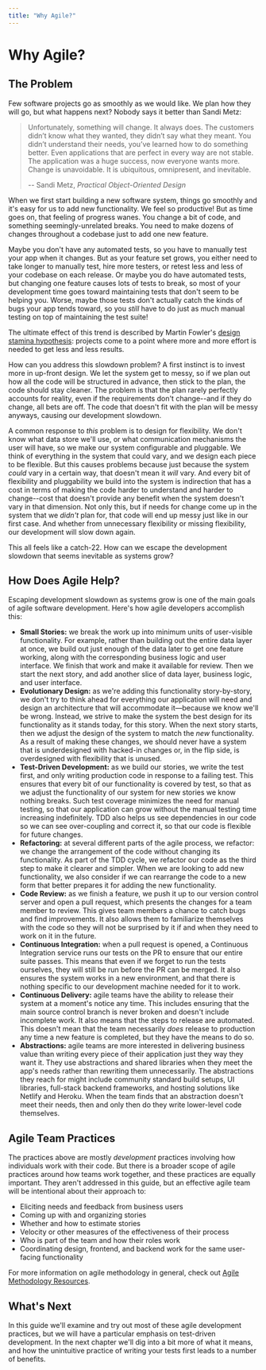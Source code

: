 ```yaml
---
title: "Why Agile?"
---
```


# Why Agile?

## The Problem

Few software projects go as smoothly as we would like. We plan how they will go, but what happens next? Nobody says it better than Sandi Metz:

> Unfortunately, something will change. It always does. The customers didn’t know what they wanted, they didn’t say what they meant. You didn’t understand their needs, you’ve learned how to do something better. Even applications that are perfect in every way are not stable. The application was a huge success, now everyone wants more. Change is unavoidable. It is ubiquitous, omnipresent, and inevitable.
>
> -- Sandi Metz, *Practical Object-Oriented Design*

When we first start building a new software system, things go smoothly and it's easy for us to add new functionality. We feel so productive! But as time goes on, that feeling of progress wanes. You change a bit of code, and something seemingly-unrelated breaks. You need to make dozens of changes throughout a codebase just to add one new feature.

Maybe you don't have any automated tests, so you have to manually test your app when it changes. But as your feature set grows, you either need to take longer to manually test, hire more testers, or retest less and less of your codebase on each release. Or maybe you do have automated tests, but changing one feature causes lots of tests to break, so most of your development time goes toward maintaining tests that don't seem to be helping you. Worse, maybe those tests don't actually catch the kinds of bugs your app tends toward, so you *still* have to do just as much manual testing on top of maintaining the test suite!

The ultimate effect of this trend is described by Martin Fowler's [design stamina hypothesis](https://www.martinfowler.com/bliki/DesignStaminaHypothesis.html): projects come to a point where more and more effort is needed to get less and less results.

How can you address this slowdown problem? A first instinct is to invest more in up-front design. We let the system get to messy, so if we plan out how all the code will be structured in advance, then stick to the plan, the code should stay cleaner. The problem is that the plan rarely perfectly accounts for reality, even if the requirements don't change--and if they do change, all bets are off. The code that doesn't fit with the plan will be messy anyways, causing our development slowdown.

A common response to *this* problem is to design for flexibility. We don't know what data store we'll use, or what communication mechanisms the user will have, so we make our system configurable and pluggable. We think of everything in the system that could vary, and we design each piece to be flexible. But this causes problems because just because the system *could* vary in a certain way, that doesn't mean it *will* vary. And every bit of flexibility and pluggability we build into the system is indirection that has a cost in terms of making the code harder to understand and harder to change--cost that doesn't provide any benefit when the system doesn't vary in that dimension. Not only this, but if needs for change come up in the system that we *didn't* plan for, that code will end up messy just like in our first case. And whether from unnecessary flexibility or missing flexibility, our development will slow down again.

This all feels like a catch-22. How can we escape the development slowdown that seems inevitable as systems grow?

## How Does Agile Help?

Escaping development slowdown as systems grow is one of the main goals of agile software development. Here's how agile developers accomplish this:

- **Small Stories:** we break the work up into minimum units of user-visible functionality. For example, rather than building out the entire data layer at once, we build out just enough of the data later to get one feature working, along with the corresponding business logic and user interface. We finish that work and make it available for review. Then we start the next story, and add another slice of data layer, business logic, and user interface.
- **Evolutionary Design:** as we're adding this functionality story-by-story, we don't try to think ahead for everything our application will need and design an architecture that will accommodate it—because we know we'll be wrong. Instead, we strive to make the system the best design for its functionality as it stands today, for this story. When the next story starts, then we adjust the design of the system to match the *new* functionality. As a result of making these changes, we should never have a system that is underdesigned with hacked-in changes or, in the flip side, is overdesigned with flexibility that is unused.
- **Test-Driven Development:** as we build our stories, we write the test first, and only writing production code in response to a failing test. This ensures that every bit of our functionality is covered by test, so that as we adjust the functionality of our system for new stories we know nothing breaks. Such test coverage minimizes the need for manual testing, so that our application can grow without the manual testing time increasing indefinitely. TDD also helps us see dependencies in our code so we can see over-coupling and correct it, so that our code is flexible for future changes.
- **Refactoring:** at several different parts of the agile process, we refactor: we change the arrangement of the code without changing its functionality. As part of the TDD cycle, we refactor our code as the third step to make it clearer and simpler. When we are looking to add new functionality, we also consider if we can rearrange the code to a new form that better prepares it for adding the new functionality.
- **Code Review:** as we finish a feature, we push it up to our version control server and open a pull request, which presents the changes for a team member to review. This gives team members a chance to catch bugs and find improvements. It also allows them to familiarize themselves with the code so they will not be surprised by it if and when they need to work on it in the future.
- **Continuous Integration:** when a pull request is opened, a Continuous Integration service runs our tests on the PR to ensure that our entire suite passes. This means that even if we forget to run the tests ourselves, they will still be run before the PR can be merged. It also ensures the system works in a new environment, and that there is nothing specific to our development machine needed for it to work.
- **Continuous Delivery:** agile teams have the ability to release their system at a moment's notice any time. This includes ensuring that the main source control branch is never broken and doesn't include incomplete work. It also means that the steps to release are automated. This doesn't mean that the team necessarily *does* release to production any time a new feature is completed, but they have the means to do so.
- **Abstractions:** agile teams are more interested in delivering business value than writing every piece of their application just they way they want it. They use abstractions and shared libraries when they meet the app's needs rather than rewriting them unnecessarily. The abstractions they reach for might include community standard build setups, UI libraries, full-stack backend frameworks, and hosting solutions like Netlify and Heroku. When the team finds that an abstraction doesn't meet their needs, then and only then do they write lower-level code themselves.

## Agile Team Practices

The practices above are mostly *development* practices involving how individuals work with their code. But there is a broader scope of agile practices around how teams work together, and these practices are equally important. They aren't addressed in this guide, but an effective agile team will be intentional about their approach to:

- Eliciting needs and feedback from business users
- Coming up with and organizing stories
- Whether and how to estimate stories
- Velocity or other measures of the effectiveness of their process
- Who is part of the team and how their roles work
- Coordinating design, frontend, and backend work for the same user-facing functionality

For more information on agile methodology in general, check out [Agile Methodology Resources](/next-steps.html#agile-methodology).

## What's Next

In this guide we'll examine and try out most of these agile development practices, but we will have a particular emphasis on test-driven development. In the next chapter we'll dig into a bit more of what it means, and how the unintuitive practice of writing your tests first leads to a number of benefits.
